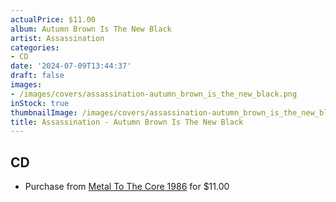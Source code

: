 ```yaml
---
actualPrice: $11.00
album: Autumn Brown Is The New Black
artist: Assassination
categories:
- CD
date: '2024-07-09T13:44:37'
draft: false
images:
- /images/covers/assassination-autumn_brown_is_the_new_black.png
inStock: true
thumbnailImage: /images/covers/assassination-autumn_brown_is_the_new_black-thumb.png
title: Assassination - Autumn Brown Is The New Black
---
```


## CD
* Purchase from [Metal To The Core 1986](https://metaltothecore1986.com/shop/assassination-autumn-brown-is-the-new-black-digipak-cd/) for $11.00
